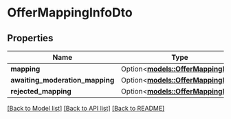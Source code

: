 # OfferMappingInfoDto

## Properties

Name | Type | Description | Notes
------------ | ------------- | ------------- | -------------
**mapping** | Option<[**models::OfferMappingDto**](OfferMappingDTO.md)> |  | [optional]
**awaiting_moderation_mapping** | Option<[**models::OfferMappingDto**](OfferMappingDTO.md)> |  | [optional]
**rejected_mapping** | Option<[**models::OfferMappingDto**](OfferMappingDTO.md)> |  | [optional]

[[Back to Model list]](../README.md#documentation-for-models) [[Back to API list]](../README.md#documentation-for-api-endpoints) [[Back to README]](../README.md)


